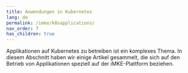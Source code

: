 ```yaml
---
title: Anwendungen in Kubernetes
lang: de
permalink: /imke/k8sapplications/
nav_order: 7
has_children: true
---
```


Applikationen auf Kubernetes zu betreiben ist ein komplexes Thema. In diesem Abschnitt haben wir einige Artikel gesammelt, die sich auf den Betrieb von Applikationen speziell auf der iMKE-Plattform beziehen.

